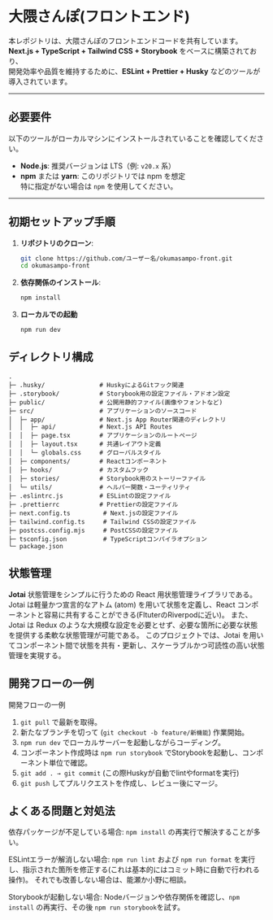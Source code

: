 # 大隈さんぽ(フロントエンド)

本レポジトリは、大隈さんぽのフロントエンドコードを共有しています。**Next.js + TypeScript + Tailwind CSS + Storybook** をベースに構築されており、  
開発効率や品質を維持するために、**ESLint + Prettier + Husky** などのツールが導入されています。  

---

## 必要要件

以下のツールがローカルマシンにインストールされていることを確認してください。

- **Node.js**: 推奨バージョンは LTS（例: `v20.x` 系）
- **npm** または **yarn**: このリポジトリでは npm を想定   
  特に指定がない場合は `npm` を使用してください。

---

## 初期セットアップ手順

1. **リポジトリのクローン**:
   ```bash
   git clone https://github.com/ユーザー名/okumasampo-front.git
   cd okumasampo-front

2. **依存関係のインストール**:
     ```bash
    npm install

3. **ローカルでの起動**
    ```bash
    npm run dev

## ディレクトリ構成

```
.
├─ .husky/               # HuskyによるGitフック関連
├─ .storybook/           # Storybook用の設定ファイル・アドオン設定
├─ public/               # 公開用静的ファイル(画像やフォントなど)
├─ src/                  # アプリケーションのソースコード
│  ├─ app/               # Next.js App Router関連のディレクトリ
│  │  ├─ api/            # Next.js API Routes
│  │  ├─ page.tsx        # アプリケーションのルートページ
│  │  ├─ layout.tsx      # 共通レイアウト定義
│  │  └─ globals.css     # グローバルスタイル
│  ├─ components/        # Reactコンポーネント
│  ├─ hooks/             # カスタムフック
│  ├─ stories/           # Storybook用のストーリーファイル
│  └─ utils/             # ヘルパー関数・ユーティリティ
├─ .eslintrc.js          # ESLintの設定ファイル
├─ .prettierrc           # Prettierの設定ファイル
├─ next.config.ts         # Next.jsの設定ファイル
├─ tailwind.config.ts     # Tailwind CSSの設定ファイル
├─ postcss.config.mjs     # PostCSSの設定ファイル
├─ tsconfig.json          # TypeScriptコンパイラオプション
└─ package.json
```

## 状態管理
**Jotai**
状態管理をシンプルに行うための React 用状態管理ライブラリである。
Jotai は軽量かつ宣言的なアトム (atom) を用いて状態を定義し、React コンポーネントと容易に共有することができる(FltuterのRiverpodに近い)。
また、Jotai は Redux のような大規模な設定を必要とせず、必要な箇所に必要な状態を提供する柔軟な状態管理が可能である。
このプロジェクトでは、Jotai を用いてコンポーネント間で状態を共有・更新し、スケーラブルかつ可読性の高い状態管理を実現する。


## 開発フローの一例
開発フローの一例
1. `git pull` で最新を取得。
2. 新たなブランチを切って (`git checkout -b feature/新機能`) 作業開始。
3. `npm run dev` でローカルサーバーを起動しながらコーディング。
4. コンポーネント作成時は `npm run storybook` でStorybookを起動し、コンポーネント単位で確認。
5. `git add . → git commit` (この際Huskyが自動でlintやformatを実行)
6. `git push` してプルリクエストを作成し、レビュー後にマージ。

## よくある問題と対処法
依存パッケージが不足している場合:
`npm install` の再実行で解決することが多い。

ESLintエラーが解消しない場合:
`npm run lint` および `npm run format` を実行し、指示された箇所を修正する(これは基本的にはコミット時に自動で行われる操作)。 それでも改善しない場合は、能瀬か小野に相談。

Storybookが起動しない場合:
Nodeバージョンや依存関係を確認し、`npm install` の再実行、その後 `npm run storybook`を試す。


